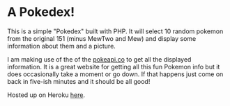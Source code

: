 # A Pokedex!

This is a simple "Pokedex" built with PHP. It will select 10 random pokemon from the original 151 (minus MewTwo and Mew) and display some information about them and a picture.

I am making use of the of the [pokeapi.co](pokeapi.co) to get all the displayed information. It is a great website for getting all this fun Pokemon info but it does occasionally take a moment or go down. If that happens just come on back in five-ish minutes and it should be all good!

Hosted up on Heroku [here](php-pokedex.herokuapp.com).